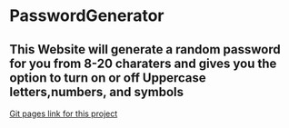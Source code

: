 # PasswordGenerator

 <h2>This Website will generate a random password for you from 8-20 charaters and gives you the option to turn on or off Uppercase letters,numbers, and symbols</h2>
<a href="https://dmand723.github.io/PasswordGenerator/">Git pages link for this project</a>
